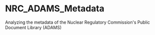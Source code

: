 # NRC_ADAMS_Metadata
Analyzing the metadata of the Nuclear Regulatory Commission's Public Document Library (ADAMS)
